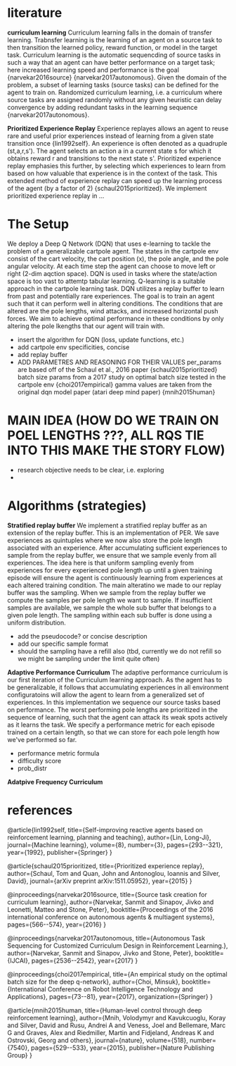 
# literature


**curriculum learning** 
Curriculum learning falls in the domain of transfer learning. Trabnsfer learning is the learning of an agent on a source task to then transition the learned policy, reward function, or model  in the target task. Curriculum learning is the automatic sequencding of source tasks in such a way that an agent can have better performance on a target task; here increased learning speed and performance is the goal {narvekar2016source} {narvekar2017autonomous}. Given the domain of the problem, a subset of learning tasks (source tasks) can be defined for the agent to train on. Randomized curriculum learning, i.e. a curriculum where source tasks are assigned randomly without any given heuristic can delay convergence by adding redundant tasks in the learning sequence {narvekar2017autonomous}. 

**Prioritized Experience Replay** 
Experience replayes allows an agent to reuse rare and useful prior experiences instead of learning from a given state transition once {lin1992self}. An experience is often denoted as a quadruple (st,a,r,s'). The agent selects an action a in a current state s for which it obtains reward r and transitions to the next state s'. Prioritized experience replay emphasies this further, by selecting which experiences to learn from based on how valuable that experience is in the context of the task. This extended method of experience replay can speed up the learning process of the agent (by a factor of 2) {schaul2015prioritized}. 
We implement prioritized experience replay in ... 

# The Setup 
We deploy a Deep Q Network (DQN) that uses e-learning to tackle the problem of a generalizable cartpole agent. The states in the cartpole env consist of the cart velocity, the cart position (x), the pole angle, and the pole angular velocity. At each time step the agent can choose to move left or right (2-dim aqction space). DQN is used in tasks where the state/action space is too vast to attemtp tabular learning. Q-learning is a suitable approach in the cartpole learning task. DQN utilizes a replay buffer to learn from past and potentially rare experiences. 
The goal is to train an agent such that it can perform well in altering conditions. The conditions that are altered are the pole lengths, wind attacks, and increased horizontal push forces. We aim to achieve optimal performance in these conditions by only altering the pole lkengths that our agent will train with. 

- insert the algorithm  for DQN (loss, update functions, etc.)
- add cartpole env specificities, concise
- add replay buffer
- ADD PARAMETRES AND REASONING FOR THEIR VALUES
per_params are based off of the Schaul et al., 2016  paper {schaul2015prioritized}
batch size params from a 2017 study on optimal batch size tested in the cartpole env {choi2017empirical}
gamma values are taken from the original dqn model paper (atari deep mind paper) {mnih2015human} 

# MAIN IDEA (HOW DO WE TRAIN ON POEL LENGTHS ???, ALL RQS TIE INTO THIS MAKE THE STORY FLOW)
- research objective needs to be clear, i.e. exploring 
- 



# Algorithms (strategies)

**Stratified replay buffer** 
We implement a stratified replay buffer as an extension of the replay buffer. This is an implementation of PER. We save experiences as quintuples where we now also store the pole length associated with an experience. After accumulating sufficient experiences to sample from the replay buffer, we ensure that we sample evenly from all experiences. The idea here is that uniform sampling evenly from experiences for every experienced pole length up until a given training episode will ensure the agent is continuously learning from experiences at each altered training condition. The main alteratino we made to our replay buffer was the sampling. When we sample from the replay buffer we compute the samples per pole length we want to sample. If insufficient samples are available, we sample the whole sub buffer that belongs to a given pole length. The sampling within each sub buffer is done using a uniform distribution. 

- add the pseudocode? or concise description
- add our specific sample format
- should the sampling have a refill also (tbd, currently we do not refill so we might be sampling under the limit quite often)

**Adaptive Performance Curriculum**
The adaptive performance curriculum is our first iteration of the Curriculum learning approach. As the agent has to be generalizable, it follows that accumulating experiences in all environment configuratoins will allow the agent to learn from a generalized set of experiences. In this implementation we sequence our source tasks based on performance. The worst performing pole lengths are prioritized in the sequence of learning, such that the agent can attack its weak spots actively as it learns the task. We specify a performance metric for each episode trained on a certain length, so that we can store for each pole length how we've performed so far. 

- performance metric formula
- difficulty score
- prob_distr

**Adatpive Frequency Curriculum**

# references

@article{lin1992self,
  title={Self-improving reactive agents based on reinforcement learning, planning and teaching},
  author={Lin, Long-Ji},
  journal={Machine learning},
  volume={8},
  number={3},
  pages={293--321},
  year={1992},
  publisher={Springer}
}

@article{schaul2015prioritized,
  title={Prioritized experience replay},
  author={Schaul, Tom and Quan, John and Antonoglou, Ioannis and Silver, David},
  journal={arXiv preprint arXiv:1511.05952},
  year={2015}
}

@inproceedings{narvekar2016source,
  title={Source task creation for curriculum learning},
  author={Narvekar, Sanmit and Sinapov, Jivko and Leonetti, Matteo and Stone, Peter},
  booktitle={Proceedings of the 2016 international conference on autonomous agents \& multiagent systems},
  pages={566--574},
  year={2016}
}

@inproceedings{narvekar2017autonomous,
  title={Autonomous Task Sequencing for Customized Curriculum Design in Reinforcement Learning.},
  author={Narvekar, Sanmit and Sinapov, Jivko and Stone, Peter},
  booktitle={IJCAI},
  pages={2536--2542},
  year={2017}
}

@inproceedings{choi2017empirical,
  title={An empirical study on the optimal batch size for the deep q-network},
  author={Choi, Minsuk},
  booktitle={International Conference on Robot Intelligence Technology and Applications},
  pages={73--81},
  year={2017},
  organization={Springer}
}

@article{mnih2015human,
  title={Human-level control through deep reinforcement learning},
  author={Mnih, Volodymyr and Kavukcuoglu, Koray and Silver, David and Rusu, Andrei A and Veness, Joel and Bellemare, Marc G and Graves, Alex and Riedmiller, Martin and Fidjeland, Andreas K and Ostrovski, Georg and others},
  journal={nature},
  volume={518},
  number={7540},
  pages={529--533},
  year={2015},
  publisher={Nature Publishing Group}
}
